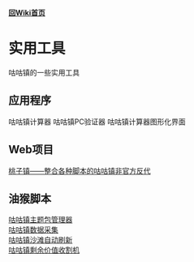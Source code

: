 [**回Wiki首页**](README.md)
# 实用工具
咕咕镇的一些实用工具

## 应用程序
咕咕镇计算器
咕咕镇PC验证器
咕咕镇计算器图形化界面

## Web项目
[桃子镇——整合各种脚本的咕咕镇非官方反代](https://github.com/HazukiKaguya/GuguTownProxy)

## 油猴脚本
[咕咕镇主题包管理器](https://greasyfork.org/scripts/450204)   
[咕咕镇数据采集](https://greasyfork.org/scripts/445173)   
[咕咕镇沙滩自动刷新](https://greasyfork.org/scripts/397225)   
[咕咕镇剩余价值收割机](https://greasyfork.org/scripts/408937)
